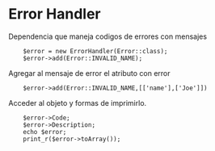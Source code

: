# Error Handler

Dependencia que maneja codigos de errores con mensajes

```
    $error = new ErrorHandler(Error::class);
    $error->add(Error::INVALID_NAME);
```
Agregar al mensaje de error el atributo con error
```
    $error->add(Error::INVALID_NAME,[['name'],['Joe']])
```
Acceder al objeto y formas de imprimirlo.
```
    $error->Code;
    $error->Description;
    echo $error;
    print_r($error->toArray());
```